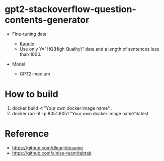 # gpt2-stackoverflow-question-contents-generator

* Fine-tuning data
  * <a href="https://www.kaggle.com/imoore/60k-stack-overflow-questions-with-quality-rate">Kaggle</a> 
  * Use only Y="HQ(High Quality)" data and a length of sentences less than 1000.

* Model
  * GPT2-medium


# How to build
1. docker build -t "Your own docker image name" .
2. docker run -it -p 8051:8051 "Your own docker image name":latest

# Reference
- https://github.com/dleunji/resume
- https://github.com/ainize-team/tabtab
